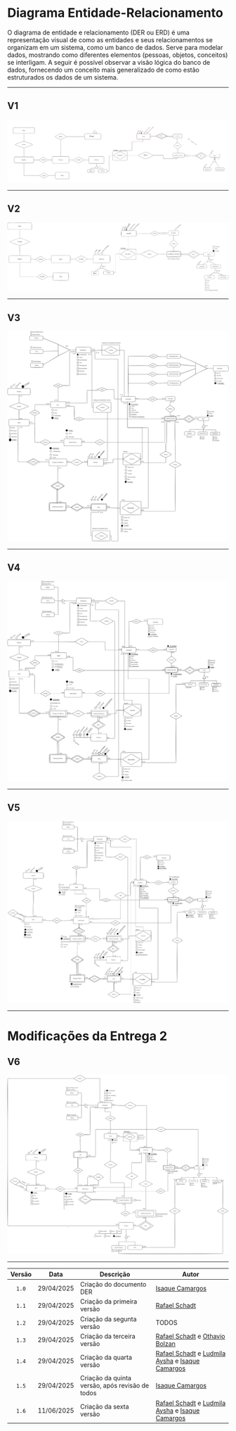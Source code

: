 # Diagrama Entidade-Relacionamento

O diagrama de entidade e relacionamento (DER ou ERD) é uma representação visual de como as entidades e seus relacionamentos se organizam em um sistema, como um banco de dados. Serve para modelar dados, mostrando como diferentes elementos (pessoas, objetos, conceitos) se interligam. A seguir é possível observar a visão lógica do banco de dados, fornecendo um conceito mais generalizado de como estão estruturados os dados de um sistema.

---


## V1


![mer versão 1](../assets/merv1.png)


---

## V2

![mer versão 2](../assets/merv2.png) 

---

## V3

![mer versão 3](../assets/merv3.png) 

---

## V4

![mer versão 4](../assets/merv4.png) 

---
## V5

![mer versão 5](../assets/merv6.png) 

---

# Modificações da Entrega 2


## V6

![mer versão 6](../assets/merv7.png) 

---




| Versão |  Data  | Descrição| Autor                 |
| :----: | :--------: | ---------------------------------- | -------------------------------------------------------------------------------- |
| `1.0` | 29/04/2025 | Criação do documento DER      | [Isaque Camargos](https://github.com/isaqzin)|
| `1.1` | 29/04/2025 | Criação da primeira versão | [Rafael Schadt](https://github.com/rafaelschadt)|
| `1.2` | 29/04/2025 | Criação da segunta versão      |    TODOS  |
| `1.3` | 29/04/2025 | Criação da terceira versão      |    [Rafael Schadt](https://github.com/rafaelschadt) e [Othavio Bolzan](https://github.com/bolzanMGB)|
| `1.4` | 29/04/2025 | Criação da quarta versão      |    [Rafael Schadt](https://github.com/rafaelschadt) e [Ludmila Aysha](https://github.com/ludmilaaysha) e [Isaque Camargos](https://github.com/isaqzin)|
| `1.5` | 29/04/2025 | Criação da quinta versão, após revisão de todos      |  [Isaque Camargos](https://github.com/isaqzin)|
| `1.6` | 11/06/2025 | Criação da sexta versão      |    [Rafael Schadt](https://github.com/rafaelschadt) e [Ludmila Aysha](https://github.com/ludmilaaysha) e [Isaque Camargos](https://github.com/isaqzin)|